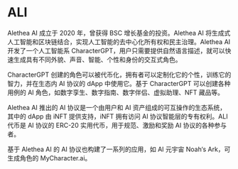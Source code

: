 # ALI

Alethea AI 成立于 2020 年，曾获得 BSC 增长基金的投资。Alethea AI 将生成式人工智能和区块链结合，实现人工智能的去中心化所有权和民主治理。Alethea AI 开发了一个人工智能系 CharacterGPT，用户只需要提供自然语言描述，就可以快速生成具有不同外貌、声音、智能、个性和身份的交互式角色。

CharacterGPT 创建的角色可以被代币化，拥有者可以定制化它的个性，训练它的智力，并在生态内 AI 协议的 dApp 中使用它。基于 CharacterGPT 可以创建各种用例的 AI 角色，如数字孪生、数字指南、数字伴侣、虚拟助理、NFT 藏品等。

Alethea AI 推出的 AI 协议是一个由用户和 AI 资产组成的可互操作的生态系统，其中的 dApp 由 iNFT 提供支持，iNFT 拥有访问 AI 协议智能层的专有权利。ALI 代币是 AI 协议的 ERC-20 实用代币，用于规范、激励和奖励 AI 协议的各种参与者。

基于 Alethea AI 的 AI 协议也构建了一系列的应用，如 AI 元宇宙 Noah‘s Ark，可生成角色的 MyCharacter.ai。
